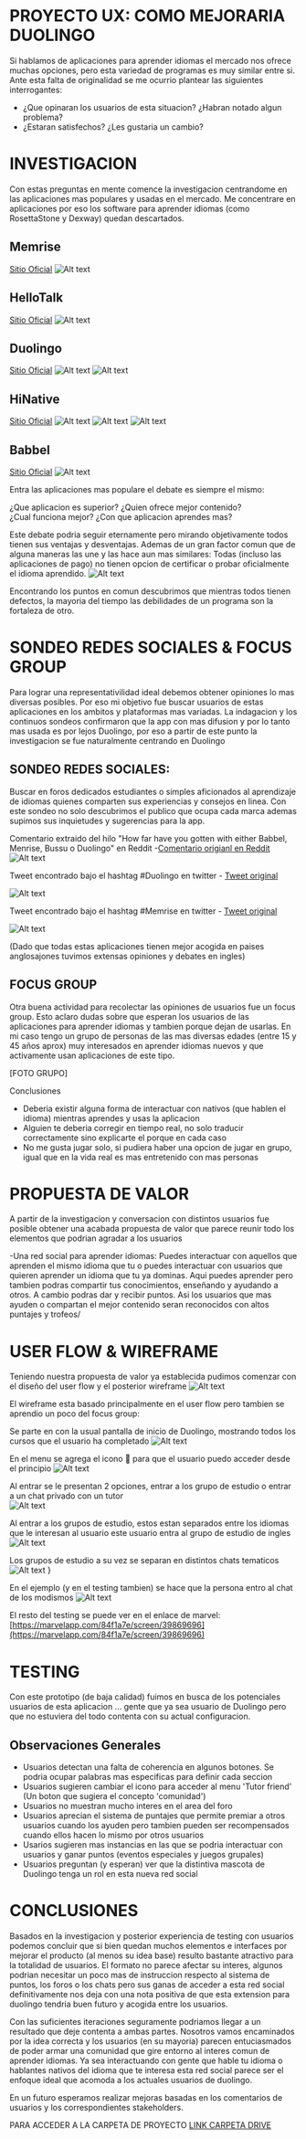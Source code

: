 # PROYECTO UX: COMO MEJORARIA DUOLINGO

  Si hablamos de aplicaciones para aprender idiomas el mercado nos ofrece muchas opciones, pero esta variedad de programas es muy similar entre si. Ante esta falta de originalidad se me ocurrio plantear las siguientes interrogantes:

* ¿Que opinaran los usuarios de esta situacion? ¿Habran notado algun problema?
* ¿Estaran satisfechos?  ¿Les gustaria un cambio?
  
  

# INVESTIGACION
Con estas preguntas en mente comence la investigacion centrandome en las aplicaciones mas populares y usadas en el mercado. Me concentrare en aplicaciones por eso los software para aprender idiomas (como RosettaStone y Dexway) quedan descartados. 


## Memrise 
 [Sitio Oficial](https://www.memrise.com/)
![Alt text](https://github.com/minimalista12/Proyecto-Final/blob/master/imagenes/memrise.png?raw=true " ")

## HelloTalk 
 [Sitio Oficial](https://www.hellotalk.com/)
![Alt text](https://github.com/minimalista12/Proyecto-Final/blob/master/imagenes/Hellotalk1.png?raw=true " ")

## Duolingo 
 [Sitio Oficial](https://www.duolingo.com/)
![Alt text](https://github.com/minimalista12/Proyecto-Final/blob/master/imagenes/Duolingo1.png?raw=true " ")
![Alt text](https://github.com/minimalista12/Proyecto-Final/blob/master/imagenes/Duolingo2.png?raw=true " ")


## HiNative
 [Sitio Oficial](https://hinative.com/es-MX)
![Alt text](https://github.com/minimalista12/Proyecto-Final/blob/master/imagenes/Hinative1.png?raw=true " ")
![Alt text](https://github.com/minimalista12/Proyecto-Final/blob/master/imagenes/Hinative2.png?raw=true " ")
![Alt text](https://github.com/minimalista12/Proyecto-Final/blob/master/imagenes/Hinative3.png?raw=true " ")


## Babbel
 [Sitio Oficial](https://www.babbel.com/)
![Alt text](https://github.com/minimalista12/Proyecto-Final/blob/master/imagenes/babbel.png?raw=true " ")






Entra las aplicaciones mas populare el debate es siempre el mismo:

¿Que aplicacion es superior?  ¿Quien ofrece mejor contenido?  
¿Cual funciona mejor?  ¿Con que aplicacion aprendes mas?

Este debate podria seguir eternamente pero mirando objetivamente todos tienen sus ventajas y desventajas. Ademas de un gran factor comun que de alguna maneras las une y las hace aun mas similares: 
Todas (incluso las aplicaciones de pago) no tienen opcion de certificar o probar oficialmente el idioma aprendido.
![Alt text](https://github.com/minimalista12/Proyecto-Final/blob/master/imagenes/2018-03-08-09-33-docs.google.com.png?raw=true " ")

Encontrando los puntos en comun descubrimos que mientras todos tienen defectos, la mayoria del tiempo las debilidades de un programa son la fortaleza de otro.


# SONDEO REDES SOCIALES & FOCUS GROUP 

Para lograr una representativilidad ideal debemos obtener opiniones lo mas diversas posibles. Por eso mi objetivo fue buscar usuarios de estas aplicaciones en los ambitos y plataformas mas variadas. La indagacion y los continuos sondeos confirmaron que la app con mas difusion y por lo tanto mas usada es por lejos Duolingo, por eso a partir de este punto la investigacion se fue naturalmente centrando en Duolingo



## SONDEO REDES SOCIALES: 
Buscar en foros dedicados estudiantes o simples aficionados al aprendizaje de idiomas quienes comparten sus experiencias y consejos en linea. Con este sondeo no solo descubrimos el publico que ocupa cada marca ademas supimos sus inquietudes y sugerencias para la app.

Comentario extraido del hilo "How far have you gotten with either Babbel, Menrise, Bussu o Duolingo" en Reddit -[Comentario origianl en Reddit](https://www.reddit.com/r/languagelearning/comments/6cpf44/how_far_have_you_gotten_with_either_duolingo_or/)
![Alt text](https://github.com/minimalista12/Proyecto-Final/blob/master/imagenes/2018-03-09-11-23-www.reddit.com.png?raw=true " ")

Tweet encontrado bajo el hashtag #Duolingo en twitter - [Tweet original](https://twitter.com/archer_liv/status/969697252376690689)

![Alt text](https://github.com/minimalista12/Proyecto-Final/blob/master/imagenes/2018-03-13-13-53-twitter.com.png?raw=true " ")

Tweet encontrado bajo el hashtag #Memrise en twitter - [Tweet original](https://twitter.com/trontsephore/status/941245600158318593)

![Alt text](https://github.com/minimalista12/Proyecto-Final/blob/master/imagenes/2018-03-13-20-56-twitter.com.png?raw=true " ")

(Dado que todas estas aplicaciones tienen mejor acogida en paises anglosajones tuvimos extensas opiniones y debates en ingles)



## FOCUS GROUP 

Otra buena actividad para recolectar las opiniones de usuarios fue un focus group. Esto aclaro dudas sobre que esperan los usuarios de las aplicaciones para aprender idiomas y tambien porque dejan de usarlas.  En mi caso tengo un grupo de personas de las mas diversas edades (entre 15 y 45 años aprox) muy interesados en aprender idiomas nuevos y que activamente usan aplicaciones de este tipo. 



[FOTO GRUPO] 

Conclusiones
+  Deberia existir alguna forma de interactuar con nativos (que hablen el idioma) mientras aprendes y usas la aplicacion
+  Alguien te deberia corregir en tiempo real, no solo traducir correctamente sino explicarte el porque en cada caso
+  No me gusta jugar solo, si pudiera haber una opcion de jugar en grupo, igual que en la vida real es mas entretenido con mas personas




# PROPUESTA DE VALOR 
A partir de la investigacion y conversacion con distintos usuarios fue posible obtener una acabada propuesta de valor que parece reunir todo los elementos que podrian agradar a los usuarios

-Una red social para aprender idiomas: Puedes interactuar con aquellos que aprenden el mismo idioma que tu o puedes interactuar con usuarios que quieren aprender un idioma que tu ya dominas. Aqui puedes aprender pero tambien podras compartir tus conocimientos, enseñando y ayudando a otros. A cambio podras dar y recibir puntos. Asi los usuarios que mas ayuden o compartan el mejor contenido seran reconocidos con altos puntajes y trofeos/



# USER FLOW & WIREFRAME
Teniendo nuestra propuesta de valor ya establecida pudimos comenzar con el diseño del user flow y el posterior wireframe 
![Alt text](https://github.com/minimalista12/Proyecto-Final/blob/master/imagenes/nuevo1.jpg?raw=true " ")


 El wireframe esta basado principalmente en el user flow pero tambien se aprendio un poco del focus group:
 
 Se parte en con la usual pantalla de inicio de Duolingo, mostrando todos los cursos que el usuario ha completado
 ![Alt text](https://github.com/minimalista12/Proyecto-Final/blob/master/imagenes/duo1.jpg?raw=true " ")
 
 En el menu se agrega el icono 💬 para que el usuario puedo acceder desde el principio
 ![Alt text](https://github.com/minimalista12/Proyecto-Final/blob/master/imagenes/duo2.jpg?raw=true " ")
 
 Al entrar se le presentan 2 opciones, entrar a los grupo de estudio o entrar a un chat privado con un tutor  
 ![Alt text](https://github.com/minimalista12/Proyecto-Final/blob/master/imagenes/duo3.jpg?raw=true " ") 
 
 Al entrar a los grupos de estudio, estos estan separados entre los idiomas que le interesan al usuario
 este usuario entra al grupo de estudio de ingles
 ![Alt text](https://github.com/minimalista12/Proyecto-Final/blob/master/imagenes/duo4.jpg?raw=true " ") 
 
 Los grupos de estudio a su vez se separan en distintos chats tematicos
 ![Alt text](https://github.com/minimalista12/Proyecto-Final/blob/master/imagenes/duo5.jpg?raw=true " ") }
 
 En el ejemplo (y en el testing tambien) se hace que la persona entro al chat de los modismos
 ![Alt text](https://github.com/minimalista12/Proyecto-Final/blob/master/imagenes/duo6.jpg?raw=true " ") 
 
El resto del testing se puede ver en el enlace de marvel: [https://marvelapp.com/84f1a7e/screen/39869696](https://marvelapp.com/84f1a7e/screen/39869696)





# TESTING 
Con este prototipo (de baja calidad) fuimos en busca de los potenciales usuarios de esta aplicacion ... gente que ya sea usuario de Duolingo pero que no estuviera del todo contenta con su actual configuracion. 

## Observaciones Generales

- Usuarios detectan una falta de coherencia en algunos botones. Se podria ocupar palabras mas especificas para definir cada seccion
- Usuarios sugieren cambiar el icono para acceder al menu 'Tutor friend' (Un boton que sugiera el concepto 'comunidad')
- Usuarios no muestran mucho interes en el area del foro 
- Usuarios aprecian el sistema de puntajes que permite premiar a otros usuarios cuando los ayuden pero tambien pueden ser recompensados   cuando ellos hacen lo mismo por otros usuarios 
- Usarios sugieren mas instancias en las que se podria interactuar con usuarios y ganar puntos (eventos especiales y juegos grupales)
- Usuarios preguntan (y esperan) ver que la distintiva mascota de Duolingo tenga un rol en esta nueva red social 


# CONCLUSIONES 

Basados en la investigacion y posterior experiencia de testing con usuarios podemos concluir que si bien quedan muchos elementos e interfaces por mejorar el producto (al menos su idea base) resulto bastante atractivo para la totalidad de usuarios. El formato no parece afectar su interes, algunos podrian necesitar un poco mas de instruccion respecto al sistema de puntos, los foros o los chats pero sus ganas de acceder a esta red social definitivamente nos deja con una nota positiva de que esta extension para duolingo tendria buen futuro y acogida entre los usuarios. 

Con las suficientes iteraciones seguramente podriamos llegar a un resultado que deje contenta a ambas partes. Nosotros vamos encaminados por la idea correcta y los usuarios (en su mayoria) parecen entuciasmados de poder armar una comunidad que gire entorno al interes comun de aprender idiomas. Ya sea interactuando con gente que hable tu idioma o hablantes nativos del idioma que te interesa esta red social parece ser el enfoque ideal que acomoda a los actuales usuarios de duolingo. 

En un futuro esperamos realizar mejoras basadas en los comentarios de usuarios y los correspondientes stakeholders. 

PARA ACCEDER A LA CARPETA DE PROYECTO  [LINK CARPETA DRIVE](https://drive.google.com/drive/folders/1XMHPcbe7SM0NZbfXUVZtRjpN4kwgKLoc)
